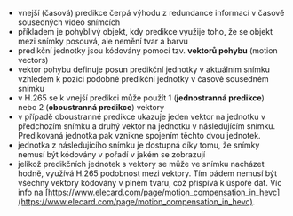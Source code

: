 ﻿* vnejší (časová) predikce čerpá výhodu z redundance informací v časově sousedných video snímcích
* příkladem je pohyblivý objekt, kdy predikce využije toho, že se objekt mezi snímky posouvá, ale nemění tvar a barvu 
* predikční jednotky jsou kódovány pomocí tzv. **vektorů pohybu** (motion vectors)
* vektor pohybu definuje posun predikční jednotky v aktuálním snímku vzhledem k pozici podobné predikční jednotky v časově sousedném snímku
* v H.265 se k vnejší predikci může použít 1 (**jednostranná predikce**) nebo 2 (**oboustranná predikce**) vektory
* v případě oboustranné predikce ukazuje jeden vektor na jednotku v předchozím snímku a druhý vektor na jednotku v následujícím snímku. Predikovaná jednotka pak vznikne spojením těchto dvou jednotek.
* jednotka z následujícího snímku je dostupná díky tomu, že snímky nemusí být kódovány v pořadí v jakém se zobrazují
* jelikož predikčních jednotek s vektory se může ve snímku nacházet hodně, využívá H.265 podobnost mezi vektory. Tím pádem nemusí být všechny vektory kódovány v plném tvaru, což přispívá k úspoře dat. Víc info na [https://www.elecard.com/page/motion_compensation_in_hevc](https://www.elecard.com/page/motion_compensation_in_hevc).